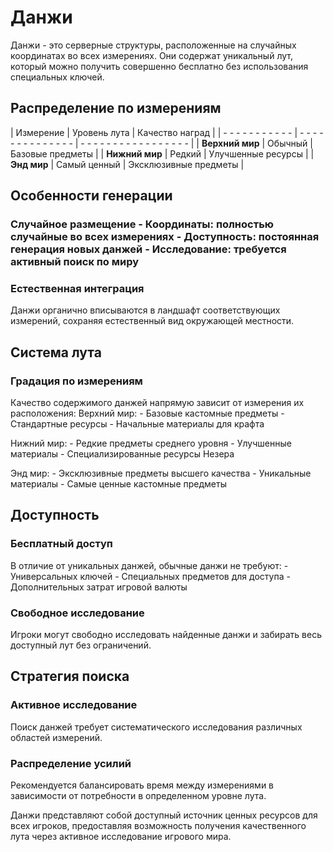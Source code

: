 # Данжи

Данжи - это серверные структуры, расположенные на случайных координатах во всех измерениях. Они содержат уникальный лут, который можно получить совершенно бесплатно без использования специальных ключей.

## Распределение по измерениям

| Измерение | Уровень лута | Качество наград |
| - - - - - - - - - - - | - - - - - - - - - - - - - - | - - - - - - - - - - - - - - - - - |
| **Верхний мир** | Обычный | Базовые предметы |
| **Нижний мир** | Редкий | Улучшенные ресурсы |
| **Энд мир** | Самый ценный | Эксклюзивные предметы |

## Особенности генерации

### Случайное размещение - Координаты: полностью случайные во всех измерениях - Доступность: постоянная генерация новых данжей - Исследование: требуется активный поиск по миру

### Естественная интеграция
Данжи органично вписываются в ландшафт соответствующих измерений, сохраняя естественный вид окружающей местности.

## Система лута

### Градация по измерениям
Качество содержимого данжей напрямую зависит от измерения их расположения: Верхний мир: - Базовые кастомные предметы - Стандартные ресурсы - Начальные материалы для крафта

Нижний мир: - Редкие предметы среднего уровня - Улучшенные материалы - Специализированные ресурсы Незера

Энд мир: - Эксклюзивные предметы высшего качества - Уникальные материалы - Самые ценные кастомные предметы

## Доступность

### Бесплатный доступ
В отличие от уникальных данжей, обычные данжи не требуют: - Универсальных ключей - Специальных предметов для доступа - Дополнительных затрат игровой валюты

### Свободное исследование
Игроки могут свободно исследовать найденные данжи и забирать весь доступный лут без ограничений.

## Стратегия поиска

### Активное исследование
Поиск данжей требует систематического исследования различных областей измерений.

### Распределение усилий
Рекомендуется балансировать время между измерениями в зависимости от потребности в определенном уровне лута.

Данжи представляют собой доступный источник ценных ресурсов для всех игроков, предоставляя возможность получения качественного лута через активное исследование игрового мира.